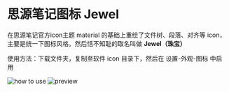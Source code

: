 # 思源笔记图标 Jewel

在思源笔记官方icon主题 material 的基础上重绘了文件树、段落、对齐等 icon，主要是统一下图标风格。然后恬不知耻的取名叫做 **Jewel（珠宝）**

使用方法：下载文件夹，复制至软件 icon 目录下，然后在 设置-外观-图标 中启用

![how to use](https://raw.githubusercontent.com/langzhou/siyuan-note/main/how%20to%20use.png)
![preview](https://raw.githubusercontent.com/langzhou/siyuan-note/main/jewel/preview.png)
